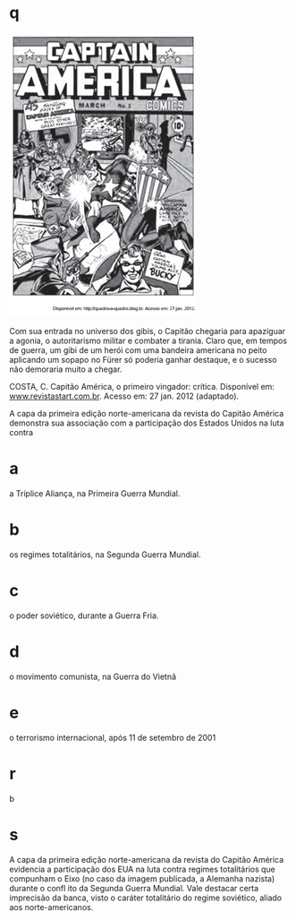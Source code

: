 # q
![](67a599d3-baf3-b53c-7cac-ffeeb3f0f1d1.png)

Com sua entrada no universo dos gibis, o Capitão chegaria para apaziguar a agonia, o autoritarismo militar e combater a tirania. Claro que, em tempos de guerra, um gibi de um herói com uma bandeira americana no peito aplicando um sopapo no Fürer só poderia ganhar destaque, e o sucesso não demoraria muito a chegar.

COSTA, C. Capitão América, o primeiro vingador: crítica. Disponível em: www.revistastart.com.br. Acesso em: 27 jan. 2012 (adaptado).

A capa da primeira edição norte-americana da revista do Capitão América demonstra sua associação com a participação dos Estados Unidos na luta contra

# a
a Tríplice Aliança, na Primeira Guerra Mundial.

# b
os regimes totalitários, na Segunda Guerra Mundial.

# c
o poder soviético, durante a Guerra Fria.

# d
o movimento comunista, na Guerra do Vietnã

# e
o terrorismo internacional, após 11 de setembro de 2001

# r
b

# s
A capa da primeira edição norte-americana da revista do Capitão América evidencia a participação dos EUA na luta contra regimes totalitários que compunham o Eixo (no caso da imagem publicada, a Alemanha nazista) durante o confl ito da Segunda Guerra Mundial. Vale destacar certa imprecisão da banca, visto o caráter totalitário do regime soviético, aliado aos norte-americanos.
